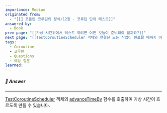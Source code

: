 ```yaml
---
importance: Medium
originated from:
  - "[[📘 코틀린 코루틴의 정석/12장 - 코루틴 단위 테스트]]"
answered by:
  - Book
prev page: "[[가상 시간위에서 테스트 하려면 어떤 것들이 준비돼야 할까요?]]"
next page: "[[TestCoroutineScheduler 객체와 연결된 모든 작업이 완료될 때까지 어떻게 가상 시간을 흐르게 할 수 있나요?]]"
tags:
  - Coroutine
  - 코루틴
  - Questions
  - 예상_질문
learned:
---
```

##### 💬 Answer
---
[TestCoroutineScheduler](TestCoroutineScheduler.md) 객체의 [advanceTimeBy](advanceTimeBy.md) 함수를 호출하여 가상 시간이 흐르도록 만들 수 있습니다.
